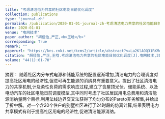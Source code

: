 ```yaml
---
title: "考虑清洁电力共享的社区电能日前优化调度"
collection: publications
type: "journal-zh"
permalink: /publication/2020-01-01-journal-zh-考虑清洁电力共享的社区电能日前优化调度
date: 2020-01-01
venue: "电网技术"
paper_author: "胡佳怡,严正,<b>王晗</b>"
corresponding: True
remark: ""
paperurl: "https://kns.cnki.net/kcms2/article/abstract?v=La2KlAOQ31RXMqIgKXcQiF9xW0RX5ShJ-RrmQC_gBJ-ZNz9Jl8jaMu3x2gaqP6KBppJUGsMC2KjXh4HbLCxlTPkFKqCVhdcZbkDg14UCB8dZfkTBeY-rqiz4cWVHOIgJYB8xFCyytd7hBkghTPwAxA==&uniplatform=NZKPT&language=CHS"
citation: "胡佳怡,严正,王晗.考虑清洁电力共享的社区电能日前优化调度[J].电网技术,2020,44(01):61-70."
volume: "44(1):61-70"
---
```


摘要：
随着社区内分布式电源和储能系统的配置逐渐增加,清洁电力的合理调度对提高社区用电的经济性,促进可再生能源的消纳具有重要意义。提出了社区清洁电力的共享机制,计及柔性负荷的需求响应过程,建立了含屋顶光伏、储能系统、以及电动汽车的社区电能日前调度模型,其中同时考虑了社区居民用电总费用和清洁能源消纳量两个目标,利用法线边界交叉法获得了均匀分布的Pareto非劣解集,并给出了折中解。对一个含20个住户的别墅社区进行了24时段的仿真计算,结果表明电力共享模式有利于提高社区用电的经济性,促进清洁能源消纳。
